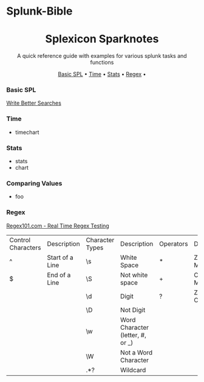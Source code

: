 # Splunk-Bible
<h1 align="center">
  <b>Splexicon Sparknotes</b>
</h1>

<p align="center">
A quick reference guide with examples for various splunk tasks and functions
</p>

<p align="center">
  <a href="https://github.com/Dec-Ta/Splunk-Bible#Basic-SPL" target="_blank">Basic SPL</a> •
  <a href="https://github.com/Dec-Ta/Splunk-Bible#Time" target="_blank">Time</a> •
  <a href="https://github.com/Dec-Ta/Splunk-Bible#Stats" target="_blank">Stats</a> •
  <a href="https://github.com/Dec-Ta/Splunk-Bible#Regex" target="_blank">Regex</a> •
</p>

### Basic SPL

<a href="https://docs.splunk.com/Documentation/Splunk/9.2.1/Search/Writebettersearches" target="_blank">Write Better Searches</a>

### Time

- timechart

### Stats

- stats
- chart

### Comparing Values

- foo

### Regex
<a href="[https://regex101.com/" target="_blank">Regex101.com - Real Time Regex Testing</a>

<table>
  <tr>
    <td>Control Characters</td>
    <td>Description</td>
    <td>Character Types</td>
    <td>Description</td>
    <td>Operators</td>
    <td>Description</td>
  </tr>
  <tr>
    <td>^</td>
    <td>Start of a Line</td>
    <td>\s</td>
    <td>White Space</td>
    <td>*</td>
    <td>Zero or More</td>
  </tr>
  <tr>
    <td>$</td>
    <td>End of a Line</td>
    <td>\S</td>
    <td>Not white space</td>
    <td>+</td>
    <td>One or More</td>
  </tr>
  <tr>
    <td></td>
    <td></td>
    <td>\d</td>
    <td>Digit</td>
    <td>?</td>
    <td>Zero or One</td>
  </tr>
  <tr>
    <td></td>
    <td></td>
    <td>\D</td>
    <td>Not Digit</td>
    <td></td>
    <td></td>
  </tr>
  <tr>
    <td></td>
    <td></td>
    <td>\w</td>
    <td>Word Character (letter, #, or _)</td>
    <td></td>
    <td></td>
  </tr>
  <tr>
    <td></td>
    <td></td>
    <td>\W</td>
    <td>Not a Word Character</td>
    <td></td>
    <td></td>
  </tr>
  <tr>
    <td></td>
    <td></td>
    <td>.*?</td>
    <td>Wildcard</td>
    <td></td>
    <td></td>
  </tr>
</table>
